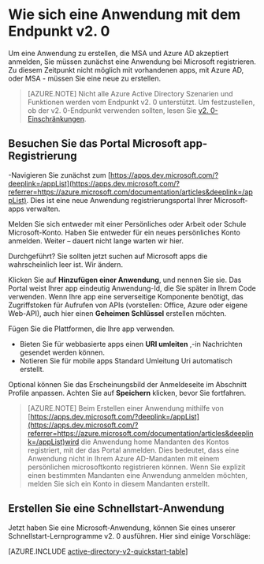<properties
    pageTitle="app-Registrierung v2. 0 | Microsoft Azure"
    description="Wie eine Anwendung bei Microsoft registrieren, anmelden und Zugriff auf Microsoft-Dienste mit den Endpunkt v2. 0"
    services="active-directory"
    documentationCenter=""
    authors="dstrockis"
    manager="mbaldwin"
    editor=""/>

<tags
    ms.service="active-directory"
    ms.workload="identity"
    ms.tgt_pltfrm="na"
    ms.devlang="na"
    ms.topic="article"
    ms.date="09/16/2016"
    ms.author="dastrock"/>

# <a name="how-to-register-an-app-with-the-v20-endpoint"></a>Wie sich eine Anwendung mit dem Endpunkt v2. 0

Um eine Anwendung zu erstellen, die MSA und Azure AD akzeptiert anmelden, Sie müssen zunächst eine Anwendung bei Microsoft registrieren.  Zu diesem Zeitpunkt nicht möglich mit vorhandenen apps, mit Azure AD, oder MSA - müssen Sie eine neue zu erstellen.

> [AZURE.NOTE]
    Nicht alle Azure Active Directory Szenarien und Funktionen werden vom Endpunkt v2. 0 unterstützt.  Um festzustellen, ob der v2. 0-Endpunkt verwenden sollten, lesen Sie [v2. 0-Einschränkungen](active-directory-v2-limitations.md).

## <a name="visit-the-microsoft-app-registration-portal"></a>Besuchen Sie das Portal Microsoft app-Registrierung
-Navigieren Sie zunächst zum [https://apps.dev.microsoft.com/?deeplink=/appList](https://apps.dev.microsoft.com/?referrer=https://azure.microsoft.com/documentation/articles&deeplink=/appList).  Dies ist eine neue Anwendung registrierungsportal Ihrer Microsoft-apps verwalten.

Melden Sie sich entweder mit einer Persönliches oder Arbeit oder Schule Microsoft-Konto.  Haben Sie entweder für ein neues persönliches Konto anmelden. Weiter – dauert nicht lange warten wir hier.

Durchgeführt? Sie sollten jetzt suchen auf Microsoft apps die wahrscheinlich leer ist.  Wir ändern.

Klicken Sie auf **Hinzufügen einer Anwendung**, und nennen Sie sie.  Das Portal weist Ihrer app eindeutig Anwendung-Id, die Sie später in Ihrem Code verwenden.  Wenn Ihre app eine serverseitige Komponente benötigt, das Zugriffstoken für Aufrufen von APIs (vorstellen: Office, Azure oder eigene Web-API), auch hier einen **Geheimen Schlüssel** erstellen möchten.
<!-- TODO: Link for app secrets -->

Fügen Sie die Plattformen, die Ihre app verwenden.

- Bieten Sie für webbasierte apps einen **URI umleiten** ,-in Nachrichten gesendet werden können.
- Notieren Sie für mobile apps Standard Umleitung Uri automatisch erstellt.

Optional können Sie das Erscheinungsbild der Anmeldeseite im Abschnitt Profile anpassen.  Achten Sie auf **Speichern** klicken, bevor Sie fortfahren.

> [AZURE.NOTE] Beim Erstellen einer Anwendung mithilfe von [https://apps.dev.microsoft.com/?deeplink=/appList](https://apps.dev.microsoft.com/?referrer=https://azure.microsoft.com/documentation/articles&deeplink=/appList)wird die Anwendung home Mandanten des Kontos registriert, mit der das Portal anmelden.  Dies bedeutet, dass eine Anwendung nicht in Ihrem Azure AD-Mandanten mit einem persönlichen microsoftkonto registrieren können.  Wenn Sie explizit einen bestimmten Mandanten eine Anwendung anmelden möchten, melden Sie sich ein Konto in diesem Mandanten erstellt.

## <a name="build-a-quick-start-app"></a>Erstellen Sie eine Schnellstart-Anwendung
Jetzt haben Sie eine Microsoft-Anwendung, können Sie eines unserer Schnellstart-Lernprogramme v2. 0 ausführen.  Hier sind einige Vorschläge:

[AZURE.INCLUDE [active-directory-v2-quickstart-table](../../includes/active-directory-v2-quickstart-table.md)]
